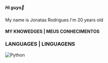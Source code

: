 ##### Hi guys👋

My name is Jonatas Rodrigues
I'm 20 years old

#### MY KNOWEDGES | MEUS CONHECIMENTOS

### LANGUAGES | LINGUAGENS

![Python](https://img.shields.io/badge/python-3670A0?style=for-the-badge&logo=python&logoColor=ffdd54)
